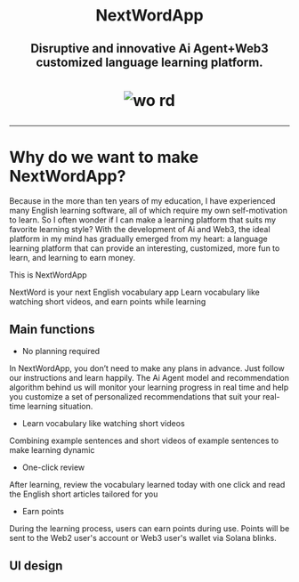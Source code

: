 <h1 align="center">
  NextWordApp
</h1>


<h2 align="center">
  Disruptive and innovative Ai Agent+Web3 customized language learning platform.
</h2>


<h1 align="center">
  
  ![wo rd](https://github.com/user-attachments/assets/66ae1a36-215b-4c42-b430-ad479996a51b)

</h1>


---

# Why do we want to make NextWordApp?


Because in the more than ten years of my education, I have experienced many English learning software, all of which require my own self-motivation to learn.
So I often wonder if I can make a learning platform that suits my favorite learning style?
With the development of Ai and Web3, the ideal platform in my mind has gradually emerged from my heart: a language learning platform that can provide an interesting, customized, more fun to learn, and learning to earn money.

This is NextWordApp


NextWord is your next English vocabulary app
Learn vocabulary like watching short videos, and earn points while learning

## Main functions
- No planning required

In NextWordApp, you don’t need to make any plans in advance. Just follow our instructions and learn happily. The Ai Agent model and recommendation algorithm behind us will monitor your learning progress in real time and help you customize a set of personalized recommendations that suit your real-time learning situation.

- Learn vocabulary like watching short videos

Combining example sentences and short videos of example sentences to make learning dynamic

- One-click review

After learning, review the vocabulary learned today with one click and read the English short articles tailored for you

- Earn points

During the learning process, users can earn points during use. Points will be sent to the Web2 user's account or Web3 user's wallet via Solana blinks.

## UI design




